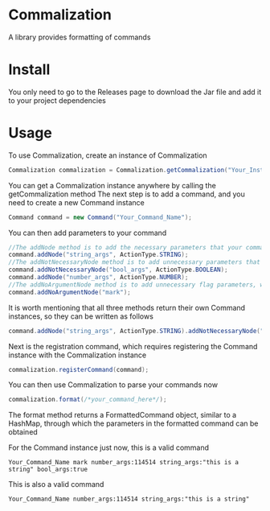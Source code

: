# Commalization
A library provides formatting of commands
# Install
You only need to go to the Releases page to download the Jar file and add it to your project dependencies
# Usage
To use Commalization, create an instance of Commalization
```java
Commalization commalization = Commalization.getCommalization("Your_Instance_Name");
```
You can get a Commalization instance anywhere by calling the getCommalization method
The next step is to add a command, and you need to create a new Command instance
```java
Command command = new Command("Your_Command_Name");
```
You can then add parameters to your command
```java
//The addNode method is to add the necessary parameters that your command must include when it runs
command.addNode("string_args", ActionType.STRING);
//The addNotNecessaryNode method is to add unnecessary parameters that your command can choose not to include when it runs
command.addNotNecessaryNode("bool_args", ActionType.BOOLEAN);
command.addNode("number_args", ActionType.NUMBER);
//The addNoArgumentNode method is to add unnecessary flag parameters, which your command can choose not to include when running, and these parameters have no content, only appear as a flag in the command, and sometimes this parameter can replace the Boolean type parameter
command.addNoArgumentNode("mark");
```
It is worth mentioning that all three methods return their own Command instances, so they can be written as follows
```java
command.addNode("string_args", ActionType.STRING).addNotNecessaryNode("bool_args", ActionType.BOOLEAN).addNode("number_args", ActionType.NUMBER).addNoArgumentNode("mark");
```
Next is the registration command, which requires registering the Command instance with the Commalization instance
```java
commalization.registerCommand(command);
```
You can then use Commalization to parse your commands now
```java
commalization.format(/*your_command_here*/);
```
The format method returns a FormattedCommand object, similar to a HashMap, through which the parameters in the formatted command can be obtained

For the Command instance just now, this is a valid command
```
Your_Command_Name mark number_args:114514 string_args:"this is a string" bool_args:true
```
This is also a valid command
```
Your_Command_Name number_args:114514 string_args:"this is a string"
```
